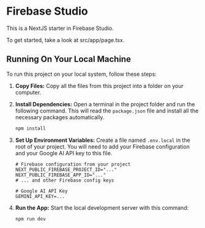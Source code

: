 # Firebase Studio

This is a NextJS starter in Firebase Studio.

To get started, take a look at src/app/page.tsx.

## Running On Your Local Machine

To run this project on your local system, follow these steps:

1.  **Copy Files:** Copy all the files from this project into a folder on your computer.

2.  **Install Dependencies:** Open a terminal in the project folder and run the following command. This will read the `package.json` file and install all the necessary packages automatically.

    ```bash
    npm install
    ```

3.  **Set Up Environment Variables:** Create a file named `.env.local` in the root of your project. You will need to add your Firebase configuration and your Google AI API key to this file.

    ```
    # Firebase configuration from your project
    NEXT_PUBLIC_FIREBASE_PROJECT_ID="..."
    NEXT_PUBLIC_FIREBASE_APP_ID="..."
    # ... and other Firebase config keys

    # Google AI API Key
    GEMINI_API_KEY=...
    ```

4.  **Run the App:** Start the local development server with this command:
    ```bash
    npm run dev
    ```
